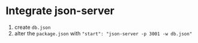 # Integrate json-server

1. create `db.json`
2. alter the `package.json` with `"start": "json-server -p 3001 -w db.json"`

